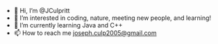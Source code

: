 - 👋 Hi, I’m @JCulpritt
- 👀 I’m interested in coding, nature, meeting new people, and learning!
- 🌱 I’m currently learning Java and C++
- 📫 How to reach me joseph.culp2005@gmail.com

<!---
JCulpritt/JCulpritt is a ✨ special ✨ repository because its `README.md` (this file) appears on your GitHub profile.
You can click the Preview link to take a look at your changes.
--->
